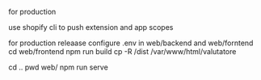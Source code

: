 for production


use shopify cli to push extension and app scopes


for production releaase
configure .env in web/backend and web/forntend
cd web/frontend
npm run build 
cp -R /dist /var/www/html/valutatore

cd ..
pwd web/
npm run serve

